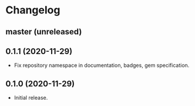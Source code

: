 # Changelog

## master (unreleased)

## 0.1.1 (2020-11-29)

*   Fix repository namespace in documentation, badges, gem specification.

## 0.1.0 (2020-11-29)

*   Initial release.
